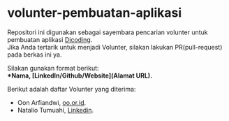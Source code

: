 # volunter-pembuatan-aplikasi
Repositori ini digunakan sebagai sayembara pencarian volunter untuk pembuatan aplikasi [Dicoding](www.dicoding.com).<br>
Jika Anda tertarik untuk menjadi Volunter, silakan lakukan PR(pull-request) pada berkas ini ya.<br>

Silakan gunakan format berikut: <br>
**\*Nama, [LinkedIn/Github/Website](Alamat URL).**

Berikut adalah daftar Volunter yang diterima:
* Oon Arfiandwi, [oo.or.id](https://oo.or.id).
* Natalio Tumuahi, [Linkedin](https://www.linkedin.com/in/natalio-tumuahi-56340427a/).
